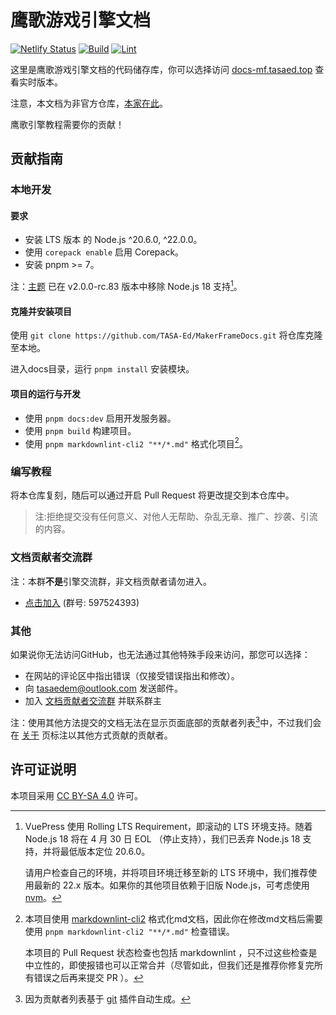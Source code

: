 # 鹰歌游戏引擎文档

[![Netlify Status](https://api.netlify.com/api/v1/badges/75983092-fde6-4c25-8f5f-6e0d7af010fe/deploy-status)](https://app.netlify.com/sites/jovial-sable-a4b76d/deploys)
[![Build](https://github.com/TASA-Ed/MakerFrameDocs/actions/workflows/pr-check.yml/badge.svg)](https://github.com/TASA-Ed/MakerFrameDocs/actions/workflows/pr-check.yml)
[![Lint](https://github.com/TASA-Ed/MakerFrameDocs/actions/workflows/pr-lint.yml/badge.svg)](https://github.com/TASA-Ed/MakerFrameDocs/actions/workflows/pr-lint.yml)

这里是鹰歌游戏引擎文档的代码储存库，你可以选择访问 [docs-mf.tasaed.top](https://docs-mf.tasaed.top/) 查看实时版本。

注意，本文档为非官方仓库，[本家在此](https://github.com/leamus/MakerFrame)。

鹰歌引擎教程需要你的贡献！

## 贡献指南

### 本地开发

#### **要求**

- 安装 LTS 版本 的 Node.js ^20.6.0, ^22.0.0。
- 使用 `corepack enable` 启用 Corepack。
- 安装 pnpm >= 7。

注：[主题](https://theme-hope.vuejs.press/) 已在 v2.0.0-rc.83 版本中移除 Node.js 18 支持[^node18]。

#### **克隆并安装项目**

使用 `git clone https://github.com/TASA-Ed/MakerFrameDocs.git` 将仓库克隆至本地。

进入docs目录，运行 `pnpm install` 安装模块。

#### **项目的运行与开发**

- 使用 `pnpm docs:dev` 启用开发服务器。
- 使用 `pnpm build` 构建项目。
- 使用 `pnpm markdownlint-cli2 "**/*.md"` 格式化项目[^lint]。

### 编写教程

将本仓库复刻，随后可以通过开启 Pull Request 将更改提交到本仓库中。

> 注:拒绝提交没有任何意义、对他人无帮助、杂乱无章、推广、抄袭、引流的内容。

### 文档贡献者交流群

注：本群**不是**引擎交流群，非文档贡献者请勿进入。

- [点击加入](https://qm.qq.com/q/9tsBvtRsiY) (群号: 597524393)

### 其他

如果说你无法访问GitHub，也无法通过其他特殊手段来访问，那您可以选择：

- 在网站的评论区中指出错误（仅接受错误指出和修改）。
- 向 [tasaedem@outlook.com](mailto:tasaedem@outlook.com) 发送邮件。
- 加入 [文档贡献者交流群](#文档贡献者交流群) 并联系群主

注：使用其他方法提交的文档无法在显示页面底部的贡献者列表[^list]中，不过我们会在 [关于](https://docs-mf.tasaed.top/about.html) 页标注以其他方式贡献的贡献者。

## 许可证说明

本项目采用 [CC BY-SA 4.0](https://creativecommons.org/licenses/by-sa/4.0/) 许可。

[^node18]: VuePress 使用 Rolling LTS Requirement，即滚动的 LTS 环境支持。随着 Node.js 18 将在 4 月 30 日 EOL （停止支持），我们已丢弃 Node.js 18 支持，并将最低版本定位 20.6.0。

    请用户检查自己的环境，并将项目环境迁移至新的 LTS 环境中，我们推荐使用最新的 22.x 版本。如果你的其他项目依赖于旧版 Node.js，可考虑使用 [nvm](https://github.com/nvm-sh/nvm)。

[^lint]: 本项目使用 [markdownlint-cli2](https://www.npmjs.com/package/markdownlint-cli2) 格式化md文档，因此你在修改md文档后需要使用 `pnpm markdownlint-cli2 "**/*.md"` 检查错误。

    本项目的 Pull Request 状态检查也包括 markdownlint ，只不过这些检查是中立性的，即使报错也可以正常合并（尽管如此，但我们还是推荐你修复完所有错误之后再来提交 PR ）。

[^list]: 因为贡献者列表基于 [git](https://ecosystem.vuejs.press/zh/plugins/development/git.html) 插件自动生成。
